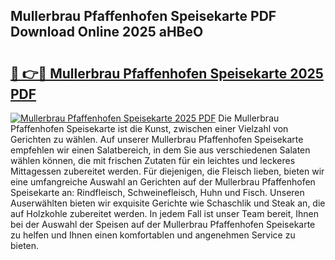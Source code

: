 ## Mullerbrau Pfaffenhofen Speisekarte PDF Download Online 2025 aHBeO

# <h2><a href="http://gc70ll.nevu.top/?p=Mullerbrau+Pfaffenhofen+Speisekarte">🔗 👉🔴 Mullerbrau Pfaffenhofen Speisekarte 2025 PDF</a></h2>

[![Mullerbrau Pfaffenhofen Speisekarte 2025 PDF](https://i.imgur.com/dBaPXMq.png)](http://gc70ll.nevu.top/?p=Mullerbrau+Pfaffenhofen+Speisekarte)
Die Mullerbrau Pfaffenhofen Speisekarte ist die Kunst, zwischen einer Vielzahl von Gerichten zu wählen. Auf unserer Mullerbrau Pfaffenhofen Speisekarte empfehlen wir einen Salatbereich, in dem Sie aus verschiedenen Salaten wählen können, die mit frischen Zutaten für ein leichtes und leckeres Mittagessen zubereitet werden. Für diejenigen, die Fleisch lieben, bieten wir eine umfangreiche Auswahl an Gerichten auf der Mullerbrau Pfaffenhofen Speisekarte an: Rindfleisch, Schweinefleisch, Huhn und Fisch. Unseren Auserwählten bieten wir exquisite Gerichte wie Schaschlik und Steak an, die auf Holzkohle zubereitet werden. In jedem Fall ist unser Team bereit, Ihnen bei der Auswahl der Speisen auf der Mullerbrau Pfaffenhofen Speisekarte zu helfen und Ihnen einen komfortablen und angenehmen Service zu bieten.
